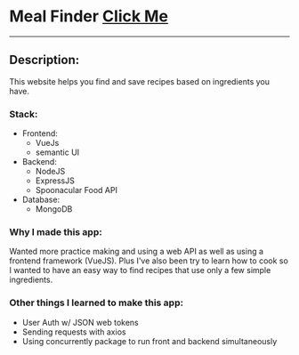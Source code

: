# Meal Finder [Click Me](https://mealfinder123.herokuapp.com/)
---
## Description:
This website helps you find and save recipes based on ingredients you have.

### Stack:
* Frontend: 
    * VueJs
    * semantic UI
* Backend: 
    * NodeJS
    * ExpressJS 
    * Spoonacular Food API
* Database: 
    * MongoDB

### Why I made this app:
Wanted more practice making and using a web API as well as using a frontend framework (VueJS). 
Plus I've also been try to learn how to cook so I wanted to have an easy way to find recipes that use only a few simple ingredients.

### Other things I learned to make this app:
* User Auth w/ JSON web tokens
* Sending requests with axios
* Using concurrently package to run front and backend simultaneously